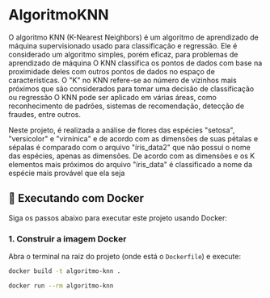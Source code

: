 # AlgoritmoKNN

O algoritmo KNN (K-Nearest Neighbors) é um algoritmo de aprendizado de máquina supervisionado usado para classificação e regressão. Ele é considerado um algoritmo simples, porém eficaz, para problemas de aprendizado de máquina O KNN classifica os pontos de dados com base na proximidade deles com outros pontos de dados no espaço de características. O "K" no KNN refere-se ao número de vizinhos mais próximos que são considerados para tomar uma decisão de classificação ou regressão O KNN pode ser aplicado em várias áreas, como reconhecimento de padrões, sistemas de recomendação, detecção de fraudes, entre outros.

Neste projeto, é realizada a análise de flores das espécies "setosa", "versicolor" e "virnínica" e de acordo com as dimensões de suas pétalas e sépalas é comparado com o arquivo "íris_data2" que não possui o nome das espécies, apenas as dimensões. De acordo com as dimensões e os K elementos mais próximos do arquivo "íris_data" é classificado a nome da espécie mais provável que ela seja


## 🐳 Executando com Docker

Siga os passos abaixo para executar este projeto usando Docker:

### 1. Construir a imagem Docker

Abra o terminal na raiz do projeto (onde está o `Dockerfile`) e execute:

```bash
docker build -t algoritmo-knn .

docker run --rm algoritmo-knn
